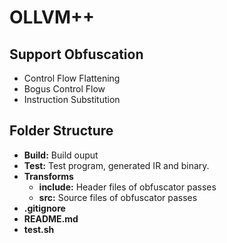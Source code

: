 # OLLVM++
## Support Obfuscation
- Control Flow Flattening
- Bogus Control Flow
- Instruction Substitution
## Folder Structure
- **Build:** Build ouput
- **Test:** Test program, generated IR and binary.
- **Transforms**
  - **include:** Header files of obfuscator passes
  - **src:** Source files of obfuscator passes
- **.gitignore**
- **README.md**
- **test.sh**